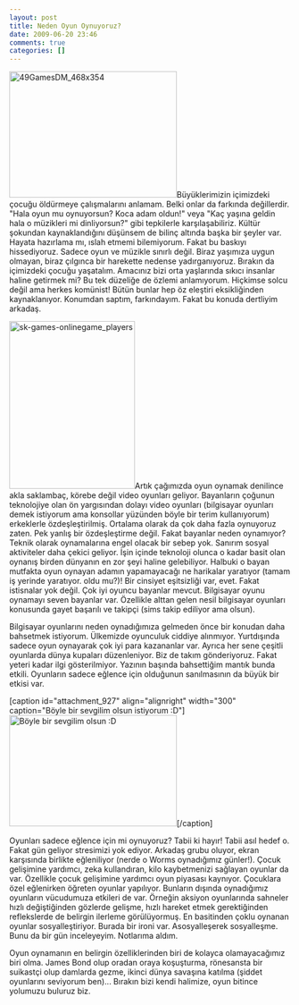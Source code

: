 ```yaml
---
layout: post
title: Neden Oyun Oynuyoruz?
date: 2009-06-20 23:46
comments: true
categories: []
---
```

<img class="alignright size-medium wp-image-924" title="49GamesDM_468x354" src="http://onurbaykal.com.tr/wp-content/uploads/2009/06/49GamesDM_468x354-300x226.jpg" alt="49GamesDM_468x354" width="300" height="226" />Büyüklerimizin içimizdeki çocuğu öldürmeye çalışmalarını anlamam. Belki onlar da farkında değillerdir. "Hala oyun mu oynuyorsun? Koca adam oldun!" veya "Kaç yaşına geldin hala o müzikleri mi dinliyorsun?" gibi tepkilerle karşılaşabiliriz. Kültür şokundan kaynaklandığını düşünsem de bilinç altında başka bir şeyler var. Hayata hazırlama mı, ıslah etmemi bilemiyorum. Fakat bu baskıyı hissediyoruz. Sadece oyun ve müzikle sınırlı değil. Biraz yaşımıza uygun olmayan, biraz çılgınca bir harekette nedense yadırganıyoruz. Bırakın da içimizdeki çocuğu yaşatalım. Amacınız bizi orta yaşlarında sıkıcı insanlar haline getirmek mi? Bu tek düzeliğe de özlemi anlamıyorum. Hiçkimse solcu değil ama herkes komünist! Bütün bunlar hep öz eleştiri eksikliğinden kaynaklanıyor. Konumdan saptım, farkındayım. Fakat bu konuda dertliyim arkadaş.

<img class="alignleft size-medium wp-image-925" title="sk-games-onlinegame_players" src="http://onurbaykal.com.tr/wp-content/uploads/2009/06/sk-games-onlinegame_players-225x300.jpg" alt="sk-games-onlinegame_players" width="225" height="300" />Artık çağımızda oyun oynamak denilince akla saklambaç, körebe değil video oyunları geliyor. Bayanların çoğunun teknolojiye olan ön yargısından dolayı video oyunları (bilgisayar oyunları demek istiyorum ama konsollar yüzünden böyle bir terim kullanıyorum) erkeklerle özdeşleştirilmiş. Ortalama olarak da çok daha fazla oynuyoruz zaten. Pek yanlış bir özdeşleştirme değil. Fakat bayanlar neden oynamıyor? Teknik olarak oynamalarına engel olacak bir sebep yok. Sanırım sosyal aktiviteler daha çekici geliyor. İşin içinde teknoloji olunca o kadar basit olan oynanış birden dünyanın en zor şeyi haline gelebiliyor. Halbuki o bayan mutfakta oyun oynayan adamın yapamayacağı ne harikalar yaratıyor (tamam iş yerinde yaratıyor. oldu mu?)! Bir cinsiyet eşitsizliği var, evet. Fakat istisnalar yok değil. Çok iyi oyuncu bayanlar mevcut. Bilgisayar oyunu oynamayı seven bayanlar var. Özellikle alttan gelen nesil bilgisayar oyunları konusunda gayet başarılı ve takipçi (sims takip ediliyor ama olsun).

Bilgisayar oyunlarını neden oynadığımıza gelmeden önce bir konudan daha bahsetmek istiyorum. Ülkemizde oyunculuk ciddiye alınmıyor. Yurtdışında sadece oyun oynayarak çok iyi para kazananlar var. Ayrıca her sene çeşitli oyunlarda dünya kupaları düzenleniyor. Biz de takım gönderiyoruz. Fakat yeteri kadar ilgi gösterilmiyor. Yazının başında bahsettiğim mantık bunda etkili. Oyunların sadece eğlence için olduğunun sanılmasının da büyük bir etkisi var.

[caption id="attachment_927" align="alignright" width="300" caption="Böyle bir sevgilim olsun istiyorum :D"]<img class="size-medium wp-image-927" title="play-video-games" src="http://onurbaykal.com.tr/wp-content/uploads/2009/06/play-video-games-300x199.jpg" alt="Böyle bir sevgilim olsun :D" width="300" height="199" />[/caption]

Oyunları sadece eğlence için mi oynuyoruz? Tabii ki hayır! Tabii asıl hedef o. Fakat gün geliyor stresimizi yok ediyor. Arkadaş grubu oluyor, ekran karşısında birlikte eğleniliyor (nerde o Worms oynadığımız günler!). Çocuk gelişimine yardımcı, zeka kullandıran, kilo kaybetmenizi sağlayan oyunlar da var. Özellikle çocuk gelişimine yardımcı oyun piyasası kaynıyor. Çocuklara özel eğlenirken öğreten oyunlar yapılıyor. Bunların dışında oynadığımız oyunların vücudumuza etkileri de var. Örneğin aksiyon oyunlarında sahneler hızlı değiştiğinden gözlerde gelişme, hızlı hareket etmek gerektiğinden reflekslerde de belirgin ilerleme görülüyormuş. En basitinden çoklu oynanan oyunlar sosyalleştiriyor. Burada bir ironi var. Asosyalleşerek sosyalleşme. Bunu da bir gün inceleyeyim. Notlarıma aldım.

Oyun oynamanın en belirgin özelliklerinden biri de kolayca olamayacağımız biri olma. James Bond olup oradan oraya koşuşturma, rönesansta bir suikastçi olup damlarda gezme, ikinci dünya savaşına katılma (şiddet oyunlarını seviyorum ben)... Bırakın bizi kendi halimize, oyun bitince yolumuzu buluruz biz.
